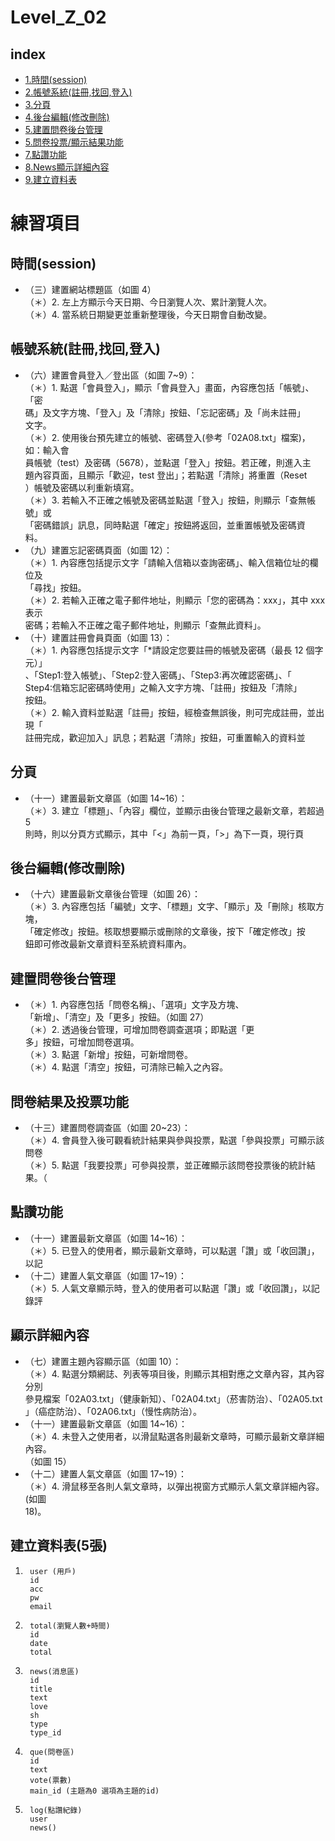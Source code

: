 # Level_Z_02
## index
- [1.時間(session)](#時間session)
- [2.帳號系統(註冊,找回,登入)](#帳號系統註冊找回登入)
- [3.分頁](#分頁)
- [4.後台編輯(修改刪除)](#後台編輯修改刪除)
- [5.建置問卷後台管理](#建置問卷後台管理)
- [5.問卷投票/顯示結果功能](#問卷結果及投票功能)
- [7.點讚功能](#點讚功能)
- [8.News顯示詳細內容](#顯示詳細內容)
- [9.建立資料表](#建立資料表5張)


# 練習項目

## 時間(session) 
-   （三）建置網站標題區（如圖 4）  
    （＊）2. 左上方顯示今天日期、今日瀏覽人次、累計瀏覽人次。  
    （＊）4. 當系統日期變更並重新整理後，今天日期會自動改變。  
## 帳號系統(註冊,找回,登入)
-    （六）建置會員登入／登出區（如圖 7~9）：  
    （＊）1. 點選「會員登入」，顯示「會員登入」畫面，內容應包括「帳號」、「密  
    碼」及文字方塊、「登入」及「清除」按鈕、「忘記密碼」及「尚未註冊」  
    文字。  
    （＊）2. 使用後台預先建立的帳號、密碼登入(參考「02A08.txt」檔案)，如：輸入會  
    員帳號（test）及密碼（5678），並點選「登入」按鈕。若正確，則進入主  
    題內容頁面，且顯示「歡迎，test 登出」；若點選「清除」將重置（Reset  
    ）帳號及密碼以利重新填寫。  
    （＊）3. 若輸入不正確之帳號及密碼並點選「登入」按鈕，則顯示「查無帳號」或  
    「密碼錯誤」訊息，同時點選「確定」按鈕將返回，並重置帳號及密碼資  
    料。  
-    （九）建置忘記密碼頁面（如圖 12）：  
    （＊）1. 內容應包括提示文字「請輸入信箱以查詢密碼」、輸入信箱位址的欄位及  
    「尋找」按鈕。  
    （＊）2. 若輸入正確之電子郵件地址，則顯示「您的密碼為：xxx」，其中 xxx 表示  
    密碼；若輸入不正確之電子郵件地址，則顯示「查無此資料」。  
-   （十）建置註冊會員頁面（如圖 13）：  
    （＊）1. 內容應包括提示文字「*請設定您要註冊的帳號及密碼（最長 12 個字元）」  
    、「Step1:登入帳號」、「Step2:登入密碼」、「Step3:再次確認密碼」、「  
    Step4:信箱忘記密碼時使用」之輸入文字方塊、「註冊」按鈕及「清除」  
    按鈕。  
    （＊）2. 輸入資料並點選「註冊」按鈕，經檢查無誤後，則可完成註冊，並出現「  
    註冊完成，歡迎加入」訊息；若點選「清除」按鈕，可重置輸入的資料並  
## 分頁
-   （十一）建置最新文章區（如圖 14~16）：  
    （＊）3. 建立「標題」、「內容」欄位，並顯示由後台管理之最新文章，若超過 5  
    則時，則以分頁方式顯示，其中「<」為前一頁，「>」為下一頁，現行頁  
## 後台編輯(修改刪除)
-    （十六）建置最新文章後台管理（如圖 26）：  
    （＊）3. 內容應包括「編號」文字、「標題」文字、「顯示」及「刪除」核取方塊，  
    「確定修改」按鈕。核取想要顯示或刪除的文章後，按下「確定修改」按  
    鈕即可修改最新文章資料至系統資料庫內。  
## 建置問卷後台管理 
-  （＊）1. 內容應包括「問卷名稱」、「選項」文字及方塊、  
    「新增」、「清空」及「更多」按鈕。（如圖 27）  
    （＊）2. 透過後台管理，可增加問卷調查選項；即點選「更  
    多」按鈕，可增加問卷選項。  
    （＊）3. 點選「新增」按鈕，可新增問卷。  
    （＊）4. 點選「清空」按鈕，可清除已輸入之內容。
## 問卷結果及投票功能 
-   （十三）建置問卷調查區（如圖 20~23）：  
    （＊）4. 會員登入後可觀看統計結果與參與投票，點選「參與投票」可顯示該問卷  
    （＊）5. 點選「我要投票」可參與投票，並正確顯示該問卷投票後的統計結果。（  
## 點讚功能
-   （十一）建置最新文章區（如圖 14~16）：  
    （＊）5. 已登入的使用者，顯示最新文章時，可以點選「讚」或「收回讚」，以記  
-   （十二）建置人氣文章區（如圖 17~19）：  
    （＊）5. 人氣文章顯示時，登入的使用者可以點選「讚」或「收回讚」，以記錄評  
## 顯示詳細內容
-   （七）建置主題內容顯示區（如圖 10）：  
    （＊）4. 點選分類網誌、列表等項目後，則顯示其相對應之文章內容，其內容分別  
    參見檔案「02A03.txt」（健康新知）、「02A04.txt」（菸害防治）、「02A05.txt  
    」（癌症防治）、「02A06.txt」（慢性病防治）。  
-   （十一）建置最新文章區（如圖 14~16）：  
    （＊）4. 未登入之使用者，以滑鼠點選各則最新文章時，可顯示最新文章詳細內容。  
    （如圖 15）  
-   （十二）建置人氣文章區（如圖 17~19）：  
    （＊）4. 滑鼠移至各則人氣文章時，以彈出視窗方式顯示人氣文章詳細內容。(如圖  
    18)。  
## 建立資料表(5張)
1.      user (用戶)  
        id  
        acc  
        pw 
        email  
2.      total(瀏覽人數+時間)  
        id  
        date  
        total  
3.      news(消息區)  
        id  
        title  
        text   
        love  
        sh  
        type    
        type_id 
4.      que(問卷區)  
        id  
        text
        vote(票數)  
        main_id (主題為0 選項為主題的id)
5.      log(點讚紀錄)    
        user    
        news()


        